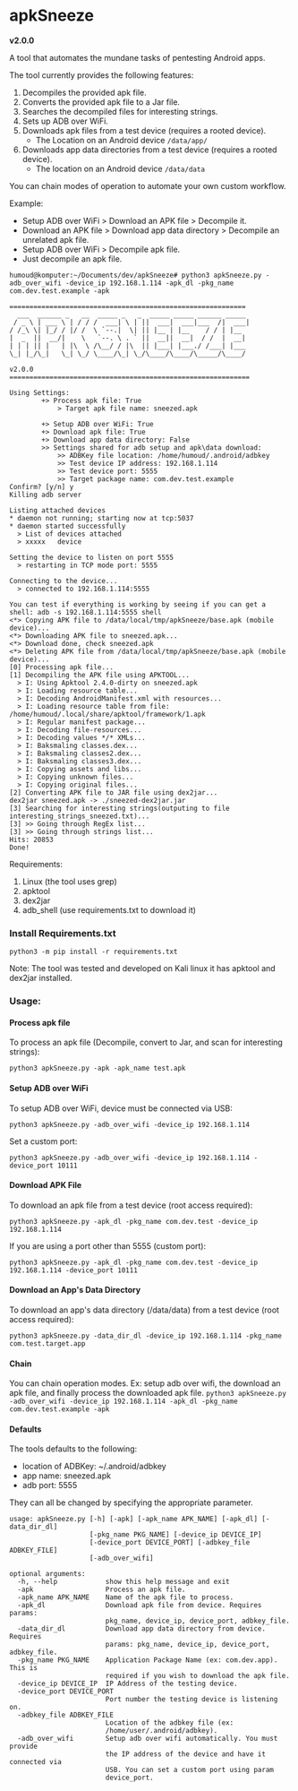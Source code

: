 # apkSneeze
**v2.0.0**

A tool that automates the mundane tasks of pentesting Android apps.

The tool currently provides the following features:
1. Decompiles the provided apk file.
2. Converts the provided apk file to a Jar file.
3. Searches the decompiled files for interesting strings.
4. Sets up ADB over WiFi.
5. Downloads apk files from a test device (requires a rooted device).
    * The Location on an Android device `/data/app/`
6. Downloads app data directories from a test device (requires a rooted device).
    * The location on an Android device `/data/data`

You can chain modes of operation to automate your own custom workflow.

Example:
* Setup ADB over WiFi > Download an APK file > Decompile it.
* Download an APK file > Download app data directory > Decompile an unrelated apk file.
* Setup ADB over WiFi >  Decompile apk file.
* Just decompile an apk file.


```shell
humoud@komputer:~/Documents/dev/apkSneeze# python3 apkSneeze.py -adb_over_wifi -device_ip 192.168.1.114 -apk_dl -pkg_name com.dev.test.example -apk

===========================================================
  ___  ______ _   __  _____ _   _  _____ _____ ______ _____ 
 / _ \ | ___ \ | / / /  ___| \ | ||  ___|  ___|___  /|  ___|
/ /_\ \| |_/ / |/ /  \ `--.|  \| || |__ | |__    / / | |__  
|  _  ||  __/|    \   `--. \ . ` ||  __||  __|  / /  |  __| 
| | | || |   | |\  \ /\__/ / |\  || |___| |___./ /___| |___ 
\_| |_/\_|   \_| \_/ \____/\_| \_/\____/\____/\_____/\____/

v2.0.0
============================================================
    
Using Settings:
        +> Process apk file: True
            > Target apk file name: sneezed.apk

        +> Setup ADB over WiFi: True
        +> Download apk file: True
        +> Download app data directory: False
        >> Settings shared for adb setup and apk\data download:
            >> ADBKey file location: /home/humoud/.android/adbkey
            >> Test device IP address: 192.168.1.114
            >> Test device port: 5555
            >> Target package name: com.dev.test.example
Confirm? [y/n] y
Killing adb server

Listing attached devices
* daemon not running; starting now at tcp:5037
* daemon started successfully
  > List of devices attached
  > xxxxx	device

Setting the device to listen on port 5555
  > restarting in TCP mode port: 5555

Connecting to the device...
  > connected to 192.168.1.114:5555

You can test if everything is working by seeing if you can get a shell: adb -s 192.168.1.114:5555 shell
<*> Copying APK file to /data/local/tmp/apkSneeze/base.apk (mobile device)...
<*> Downloading APK file to sneezed.apk...
<*> Download done, check sneezed.apk
<*> Deleting APK file from /data/local/tmp/apkSneeze/base.apk (mobile device)...
[0] Processing apk file...
[1] Decompiling the APK file using APKTOOL...
  > I: Using Apktool 2.4.0-dirty on sneezed.apk
  > I: Loading resource table...
  > I: Decoding AndroidManifest.xml with resources...
  > I: Loading resource table from file: /home/humoud/.local/share/apktool/framework/1.apk
  > I: Regular manifest package...
  > I: Decoding file-resources...
  > I: Decoding values */* XMLs...
  > I: Baksmaling classes.dex...
  > I: Baksmaling classes2.dex...
  > I: Baksmaling classes3.dex...
  > I: Copying assets and libs...
  > I: Copying unknown files...
  > I: Copying original files...
[2] Converting APK file to JAR file using dex2jar...
dex2jar sneezed.apk -> ./sneezed-dex2jar.jar
[3] Searching for interesting strings(outputing to file interesting_strings_sneezed.txt)...
[3] >> Going through RegEx list...
[3] >> Going through strings list...
Hits: 20853
Done!

```

Requirements:
1. Linux (the tool uses grep)
2. apktool
3. dex2jar
4. adb_shell (use requirements.txt to download it)


### Install Requirements.txt
`python3 -m pip install -r requirements.txt`

Note: The tool was tested and developed on Kali linux it has apktool and dex2jar installed.

### Usage:

#### Process apk file
To process an apk file (Decompile, convert to Jar, and scan for interesting strings):

`python3 apkSneeze.py -apk -apk_name test.apk`

#### Setup ADB over WiFi
To setup ADB over WiFi, device must be connected via USB:

`python3 apkSneeze.py -adb_over_wifi -device_ip 192.168.1.114`

Set a custom port:

`python3 apkSneeze.py -adb_over_wifi -device_ip 192.168.1.114 -device_port 10111`

#### Download APK File

To download an apk file from a test device (root access required):

`python3 apkSneeze.py -apk_dl -pkg_name com.dev.test -device_ip 192.168.1.114`

If you are using a port other than 5555 (custom port):

`python3 apkSneeze.py -apk_dl -pkg_name com.dev.test -device_ip 192.168.1.114 -device_port 10111`


#### Download an App's Data Directory

To download an app's data directory (/data/data) from a test device (root access required):

`python3 apkSneeze.py -data_dir_dl -device_ip 192.168.1.114 -pkg_name com.test.target.app`

#### Chain

You can chain operation modes. Ex: setup adb over wifi, the download an apk file, and finally process the downloaded apk file.
`python3 apkSneeze.py -adb_over_wifi -device_ip 192.168.1.114 -apk_dl -pkg_name com.dev.test.example -apk`

#### Defaults
The tools defaults to the following:
* location of ADBKey: ~/.android/adbkey
* app name: sneezed.apk
* adb port: 5555

They can all be changed by specifying the appropriate parameter.

```shell
usage: apkSneeze.py [-h] [-apk] [-apk_name APK_NAME] [-apk_dl] [-data_dir_dl]
                    [-pkg_name PKG_NAME] [-device_ip DEVICE_IP]
                    [-device_port DEVICE_PORT] [-adbkey_file ADBKEY_FILE]
                    [-adb_over_wifi]

optional arguments:
  -h, --help            show this help message and exit
  -apk                  Process an apk file.
  -apk_name APK_NAME    Name of the apk file to process.
  -apk_dl               Download apk file from device. Requires params:
                        pkg_name, device_ip, device_port, adbkey_file.
  -data_dir_dl          Download app data directory from device. Requires
                        params: pkg_name, device_ip, device_port, adbkey_file.
  -pkg_name PKG_NAME    Application Package Name (ex: com.dev.app). This is
                        required if you wish to download the apk file.
  -device_ip DEVICE_IP  IP Address of the testing device.
  -device_port DEVICE_PORT
                        Port number the testing device is listening on.
  -adbkey_file ADBKEY_FILE
                        Location of the adbkey file (ex:
                        /home/user/.android/adbkey).
  -adb_over_wifi        Setup adb over wifi automatically. You must provide
                        the IP address of the device and have it connected via
                        USB. You can set a custom port using param
                        device_port.
```
